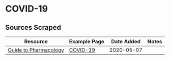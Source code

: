 # COVID-19

## Sources Scraped

Resource|Example Page|Date Added| Notes
--|--|--|--
[Guide to Pharmacology](https://www.guidetopharmacology.org/)| [COVID-19](https://www.guidetopharmacology.org/coronavirus.jsp) | 2020-05-07 |

